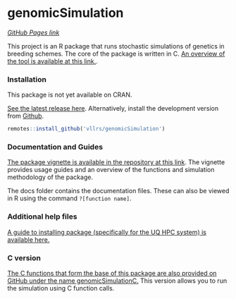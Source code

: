 # genomicSimulation
*[GitHub Pages link](https://vllrs.github.io/genomicSimulation/)*

This project is an R package that runs stochastic simulations of genetics in breeding schemes. The core of the package is written in C. [An overview of the tool is available at this link.](https://doi.org/10.1101/2021.12.12.472291).



### Installation

This package is not yet available on CRAN. 

[See the latest release here](https://github.com/vllrs/genomicSimulation/releases). Alternatively, install the development version from [Github](https://github.com/vllrs/genomicSimulation).

```r
remotes::install_github('vllrs/genomicSimulation')
```


### Documentation and Guides
[The package vignette is available in the repository at this link](https://vllrs.github.io/genomicSimulation/doc/gSvignette.html). The vignette provides usage guides and an overview of the functions and simulation methodology of the package. 

The docs folder contains the documentation files. These can also be viewed in R using the command `?[function name]`. 

### Additional help files
[A guide to installing package (specifically for the UQ HPC system) is available here.](doc/gSinstallguide.md)

### C version
[The C functions that form the base of this package are also provided on GitHub under the name genomicSimulationC.](https://github.com/vllrs/genomicSimulationC) This version allows you to run the simulation using C function calls.
